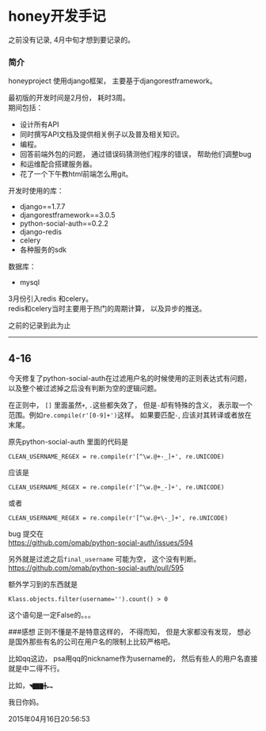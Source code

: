 honey开发手记
==========
之前没有记录, 4月中旬才想到要记录的。  

### 简介
honeyproject 使用django框架， 主要基于djangorestframework。  

最初版的开发时间是2月份， 耗时3周。  
期间包括：

- 设计所有API  
- 同时撰写API文档及提供相关例子以及普及相关知识。  
- 编程。  
- 回答前端外包的问题， 通过错误码猜测他们程序的错误， 帮助他们调整bug  
- 和运维配合搭建服务器。  
- 花了一个下午教html前端怎么用git。

开发时使用的库：  
- django==1.7.7
- djangorestframework==3.0.5
- python-social-auth==0.2.2
- django-redis
- celery
- 各种服务的sdk

数据库：   
- mysql  



3月份引入redis 和celery。  
redis和celery当时主要用于热门的周期计算， 以及异步的推送。  


之前的记录到此为止

---

4-16
-----
今天修复了python-social-auth在过滤用户名的时候使用的正则表达式有问题， 以及整个被过滤掉之后没有判断为空的逻辑问题。  

在正则中， `[]` 里面虽然`+`, `.`这些都失效了， 但是`-`却有特殊的含义， 表示取一个范围。例如`re.compile(r'[0-9]+')`这样。
如果要匹配`-`, 应该对其转译或者放在末尾。  

原先python-social-auth 里面的代码是

```
CLEAN_USERNAME_REGEX = re.compile(r'[^\w.@+-_]+', re.UNICODE)
```
应该是

```
CLEAN_USERNAME_REGEX = re.compile(r'[^\w.@+_-]+', re.UNICODE)
```

或者

```
CLEAN_USERNAME_REGEX = re.compile(r'[^\w.@+\-_]+', re.UNICODE)
```

bug 提交在  
<https://github.com/omab/python-social-auth/issues/594>

另外就是过滤之后`final_username` 可能为空， 这个没有判断。 
<https://github.com/omab/python-social-auth/pull/595>
 
额外学习到的东西就是  

```
Klass.objects.filter(username='').count() > 0
```
这个语句是一定False的。。。

###感想
正则不懂是不是特意这样的， 不得而知， 但是大家都没有发现， 想必是国外那些有名的公司在用户名的限制上比较严格吧。  

比如qq这边， psa用qq的nickname作为username的， 然后有些人的用户名直接就是中二得不行。

比如，`◥▇▇▇╋︻`

我日你妈。  

2015年04月16日20:56:53


